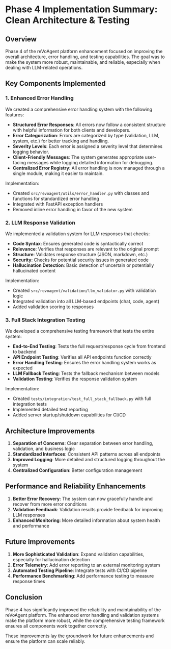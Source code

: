 # Phase 4 Implementation Summary: Clean Architecture & Testing

## Overview

Phase 4 of the reVoAgent platform enhancement focused on improving the overall architecture, error handling, and testing capabilities. The goal was to make the system more robust, maintainable, and reliable, especially when dealing with LLM-related operations.

## Key Components Implemented

### 1. Enhanced Error Handling

We created a comprehensive error handling system with the following features:

- **Structured Error Responses**: All errors now follow a consistent structure with helpful information for both clients and developers.
- **Error Categorization**: Errors are categorized by type (validation, LLM, system, etc.) for better tracking and handling.
- **Severity Levels**: Each error is assigned a severity level that determines logging behavior.
- **Client-Friendly Messages**: The system generates appropriate user-facing messages while logging detailed information for debugging.
- **Centralized Error Registry**: All error handling is now managed through a single module, making it easier to maintain.

Implementation:
- Created `src/revoagent/utils/error_handler.py` with classes and functions for standardized error handling
- Integrated with FastAPI exception handlers
- Removed inline error handling in favor of the new system

### 2. LLM Response Validation

We implemented a validation system for LLM responses that checks:

- **Code Syntax**: Ensures generated code is syntactically correct
- **Relevance**: Verifies that responses are relevant to the original prompt
- **Structure**: Validates response structure (JSON, markdown, etc.)
- **Security**: Checks for potential security issues in generated code
- **Hallucination Detection**: Basic detection of uncertain or potentially hallucinated content

Implementation:
- Created `src/revoagent/validation/llm_validator.py` with validation logic
- Integrated validation into all LLM-based endpoints (chat, code, agent)
- Added validation scoring to responses

### 3. Full Stack Integration Testing

We developed a comprehensive testing framework that tests the entire system:

- **End-to-End Testing**: Tests the full request/response cycle from frontend to backend
- **API Endpoint Testing**: Verifies all API endpoints function correctly
- **Error Handling Testing**: Ensures the error handling system works as expected
- **LLM Fallback Testing**: Tests the fallback mechanism between models
- **Validation Testing**: Verifies the response validation system

Implementation:
- Created `tests/integration/test_full_stack_fallback.py` with full integration tests
- Implemented detailed test reporting
- Added server startup/shutdown capabilities for CI/CD

## Architecture Improvements

1. **Separation of Concerns**: Clear separation between error handling, validation, and business logic
2. **Standardized Interfaces**: Consistent API patterns across all endpoints
3. **Improved Logging**: More detailed and structured logging throughout the system
4. **Centralized Configuration**: Better configuration management

## Performance and Reliability Enhancements

1. **Better Error Recovery**: The system can now gracefully handle and recover from more error conditions
2. **Validation Feedback**: Validation results provide feedback for improving LLM responses
3. **Enhanced Monitoring**: More detailed information about system health and performance

## Future Improvements

1. **More Sophisticated Validation**: Expand validation capabilities, especially for hallucination detection
2. **Error Telemetry**: Add error reporting to an external monitoring system
3. **Automated Testing Pipeline**: Integrate tests with CI/CD pipeline
4. **Performance Benchmarking**: Add performance testing to measure response times

## Conclusion

Phase 4 has significantly improved the reliability and maintainability of the reVoAgent platform. The enhanced error handling and validation systems make the platform more robust, while the comprehensive testing framework ensures all components work together correctly.

These improvements lay the groundwork for future enhancements and ensure the platform can scale reliably.
